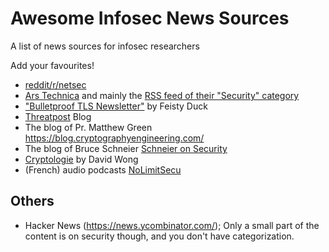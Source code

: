 # Awesome Infosec News Sources

A list of news sources for infosec researchers

Add your favourites!

- [reddit/r/netsec](https://www.reddit.com/r/netsec/)
- [Ars Technica](https://arstechnica.com/) and mainly the
[RSS feed of their "Security" category](http://feeds.arstechnica.com/arstechnica/security)
- ["Bulletproof TLS Newsletter"](https://www.feistyduck.com/bulletproof-tls-newsletter/) by Feisty Duck
- [Threatpost](https://threatpost.com/) Blog
- The blog of Pr. Matthew Green https://blog.cryptographyengineering.com/
- The blog of Bruce Schneier [Schneier on Security](https://www.schneier.com/blog/)
- [Cryptologie](https://www.cryptologie.net/) by David Wong
- (French) audio podcasts [NoLimitSecu](https://www.nolimitsecu.fr/)

## Others

- Hacker News (https://news.ycombinator.com/); Only a small part of the content is on security though, and you don't have categorization.
